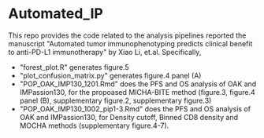 # Automated_IP

This repo provides the code related to the analysis pipelines reported the manuscript "Automated tumor immunophenotyping predicts clinical benefit to anti-PD-L1 immunotherapy" by Xiao Li, et.al. Specifically, 

* "forest_plot.R" generates figure.5
* "plot_confusion_matrix.py" generates figure.4 panel (A)
* "POP_OAK_IMP130_1201.Rmd" does the PFS and OS analysis of OAK and IMPassion130, for the propoased MICHA-BITE method (figure.3, figure.4 panel (B), supplementary figure.2, supplementary figure.3)
* "POP_OAK_IMP130_1002_pip1-3.Rmd" does the PFS and OS analysis of OAK and IMPassion130, for Density cutoff, Binned CD8 density and MOCHA methods (supplementary figure.4-7). 



